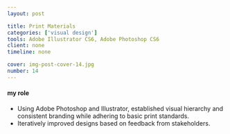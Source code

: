 ```yaml
---
layout: post

title: Print Materials
categories: ['visual design']
tools: Adobe Illustrator CS6, Adobe Photoshop CS6
client: none
timeline: none

cover: img-post-cover-14.jpg
number: 14
---
```


<h4 class="heading heading--regular heading--emphasize post__heading--stacked">my role</h4>
<div class="marker-post-heading"></div>
<ul>
	<li>Using Adobe Photoshop and Illustrator, established visual hierarchy and consistent branding while adhering to basic print standards.</li>
	<li>Iteratively improved designs based on feedback from stakeholders.</li>
</ul>
